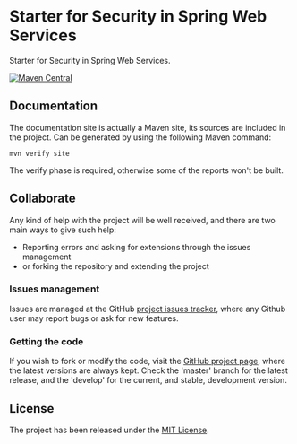 # Starter for Security in Spring Web Services

Starter for Security in Spring Web Services.

[![Maven Central](https://img.shields.io/maven-central/v/com.bernardomg.framework.spring/spring-ws-security-starter.svg)][maven-repo]

## Documentation

The documentation site is actually a Maven site, its sources are included in the project. Can be generated by using the following Maven command:

```
mvn verify site
```

The verify phase is required, otherwise some of the reports won't be built.

## Collaborate

Any kind of help with the project will be well received, and there are two main ways to give such help:

- Reporting errors and asking for extensions through the issues management
- or forking the repository and extending the project

### Issues management

Issues are managed at the GitHub [project issues tracker][issues], where any Github user may report bugs or ask for new features.

### Getting the code

If you wish to fork or modify the code, visit the [GitHub project page][scm], where the latest versions are always kept. Check the 'master' branch for the latest release, and the 'develop' for the current, and stable, development version.

## License

The project has been released under the [MIT License][license].

[maven-repo]: http://mvnrepository.com/artifact/com.bernardomg.framework.spring/spring-ws-security-starter
[issues]: https://github.com/bernardo-mg/spring-ws-security-starter/issues
[license]: https://www.opensource.org/licenses/mit-license.php
[scm]: https://github.com/bernardo-mg/spring-ws-security-starter
